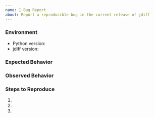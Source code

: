 ```yaml
---
name: 🐛 Bug Report
about: Report a reproducible bug in the current release of jdiff
---
```


### Environment
* Python version:  <!-- Example: 3.7.7 -->
* jdiff version:  <!-- Example: 1.0.0 -->

<!-- What did you expect to happen? -->
### Expected Behavior


<!-- What happened instead? -->
### Observed Behavior

<!--
    Describe in detail the exact steps that someone else can take to reproduce
    this bug using the current release.
-->
### Steps to Reproduce
1.
2.
3.